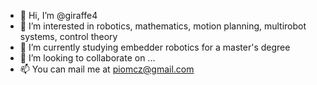 - 👋 Hi, I’m @giraffe4
- 👀 I’m interested in robotics, mathematics, motion planning, multirobot systems, control theory
- 🌱 I’m currently studying embedder robotics for a master's degree
- 💞️ I’m looking to collaborate on ...
- 📫 You can mail me at piomcz@gmail.com

<!---
giraffe4/giraffe4 is a ✨ special ✨ repository because its `README.md` (this file) appears on your GitHub profile.
You can click the Preview link to take a look at your changes.
--->
